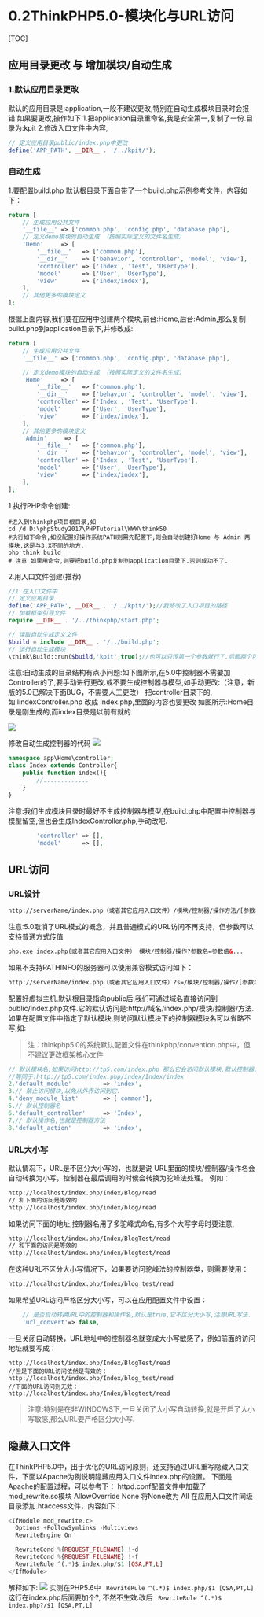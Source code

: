 # 0.2ThinkPHP5.0-模块化与URL访问
[TOC]

## 应用目录更改 与 增加模块/自动生成  
### 1.默认应用目录更改
默认的应用目录是:application,一般不建议更改,特别在自动生成模块目录时会报错.如果要更改,操作如下
1.把application目录重命名,我是安全第一,复制了一份.目录为:kpit
2.修改入口文件中内容,
```php
// 定义应用目录public/index.php中更改
define('APP_PATH', __DIR__ . '/../kpit/');
```

### 自动生成
1.要配置build.php
默认根目录下面自带了一个build.php示例参考文件，内容如下：
```php
return [
    // 生成应用公共文件
    '__file__' => ['common.php', 'config.php', 'database.php'],
    // 定义demo模块的自动生成 （按照实际定义的文件名生成）
    'Demo'     => [
        '__file__'   => ['common.php'],
        '__dir__'    => ['behavior', 'controller', 'model', 'view'],
        'controller' => ['Index', 'Test', 'UserType'],
        'model'      => ['User', 'UserType'],
        'view'       => ['index/index'],
    ],
    // 其他更多的模块定义
];
```
根据上面内容,我们要在应用中创建两个模块,前台:Home,后台:Admin,那么复制build.php到application目录下,并修改成:
```php
return [
    // 生成应用公共文件
    '__file__' => ['common.php', 'config.php', 'database.php'],

    // 定义demo模块的自动生成 （按照实际定义的文件名生成）
    'Home'     => [
        '__file__'   => ['common.php'],
        '__dir__'    => ['behavior', 'controller', 'model', 'view'],
        'controller' => ['Index', 'Test', 'UserType'],
        'model'      => ['User', 'UserType'],
        'view'       => ['index/index'],
    ],
    // 其他更多的模块定义
    'Admin'     => [
        '__file__'   => ['common.php'],
        '__dir__'    => ['behavior', 'controller', 'model', 'view'],
        'controller' => ['Index', 'Test', 'UserType'],
        'model'      => ['User', 'UserType'],
        'view'       => ['index/index'],
    ],
];
```
1.执行PHP命令创建:
```shell
#进入到thinkphp项目根目录,如
cd /d D:\phpStudy2017\PHPTutorial\WWW\think50
#执行如下命令,如没配置好操作系统PATH则需先配置下,则会自动创建好Home 与 Admin 两模块,这是与3.X不同的地方.
php think build
# 注意 如果用命令,则要把build.php复制到application目录下.否则成功不了.
```
2.用入口文件创建(推荐)
```php
//1.在入口文件中
// 定义应用目录
define('APP_PATH', __DIR__ . '/../kpit/');//我修改了入口项目的路径
// 加载框架引导文件
require __DIR__ . '/../thinkphp/start.php';

// 读取自动生成定义文件
$build = include __DIR__ . '/../build.php';
// 运行自动生成模块
\think\Build::run($build,'kpit',true);//也可以只传第一个参数就行了.后面两个可以省略
```
注意:自动生成的目录结构有点小问题:如下图所示,在5.0中控制器不需要加Controller的了,要手动进行更改.或不要生成控制器与模型,如手动更改:（注意，新版的5.0已解决下面BUG，不需要人工更改）
把controller目录下的,如:IindexController.php 改成 Index.php,里面的内容也要更改
如图所示:Home目录是刚生成的,而index目录是以前有就的

![](./_image/2018-07-24-11-33-18.jpg)

修改自动生成控制器的代码
![](./_image/2018-07-24-11-38-30.jpg)

```php
namespace app\Home\controller;
class Index extends Controller{
    public function index(){
        //.............
    }
}
```
注意:我们生成模块目录时最好不生成控制器与模型,在build.php中配置中控制器与模型留空,但也会生成IndexController.php,手动改吧.
```php
        'controller' => [],
        'model'      => [],
```

## URL访问
### URL设计
```html
http://serverName/index.php（或者其它应用入口文件）/模块/控制器/操作方法/[参数名/参数值...] 
```
注意:5.0取消了URL模式的概念，并且普通模式的URL访问不再支持，但参数可以支持普通方式传值
```html
php.exe index.php(或者其它应用入口文件） 模块/控制器/操作?参数名=参数值&... 
```
如果不支持PATHINFO的服务器可以使用兼容模式访问如下： 
```html
http://serverName/index.php（或者其它应用入口文件）?s=/模块/控制器/操作/[参数名/参数值...] 
```
配置好虚拟主机,默认根目录指向public后,我们可通过域名直接访问到public/index.php文件.它的默认访问是:http://域名/index.php/模块/控制器/方法.如果在配置文件中指定了默认模块,则访问默认模块下的控制器模块名可以省略不写,如:
> 注：thinkphp5.0的系统默认配置文件在thinkphp/convention.php中，但不建议更改框架核心文件
```php
// 默认模块名,如果访问http://tp5.com/index.php 那么它会访问默认模块,默认控制器,默认操作名
//等同于:http://tp5.com/index.php/index/Index/index
2.'default_module'         => 'index',
3.// 禁止访问模块,以免从外界访问到它.
4.'deny_module_list'       => ['common'],
5.// 默认控制器名
6.'default_controller'     => 'Index',
7.// 默认操作名,也就是控制器方法
8.'default_action'         => 'index',
```

### URL大小写 
默认情况下，URL是不区分大小写的，也就是说 URL里面的模块/控制器/操作名会自动转换为小写，控制器在最后调用的时候会转换为驼峰法处理。 
例如： 
```html
http://localhost/index.php/Index/Blog/read
// 和下面的访问是等效的
http://localhost/index.php/index/blog/read
```
如果访问下面的地址,控制器名用了多驼峰式命名,有多个大写字母时要注意,
```html
http://localhost/index.php/Index/BlogTest/read
// 和下面的访问是等效的
http://localhost/index.php/index/blogtest/read
```
在这种URL不区分大小写情况下，如果要访问驼峰法的控制器类，则需要使用： 
```html
http://localhost/index.php/Index/blog_test/read
```
如果希望URL访问严格区分大小写，可以在应用配置文件中设置： 
```php
    // 是否自动转换URL中的控制器和操作名,默认是true,它不区分大小写,注意URL写法.
    'url_convert'=> false,
```
一旦关闭自动转换，URL地址中的控制器名就变成大小写敏感了，例如前面的访问地址就要写成： 
```
http://localhost/index.php/Index/BlogTest/read
//但是下面的URL访问依然是有效的： 
http://localhost/index.php/Index/blog_test/read
//下面的URL访问则无效： 
http://localhost/index.php/Index/blogtest/read
```
>注意:特别是在非WINDOWS下,一旦关闭了大小写自动转换,就是开启了大小写敏感,那么URL要严格区分大小写.


## 隐藏入口文件 
在ThinkPHP5.0中，出于优化的URL访问原则，还支持通过URL重写隐藏入口文件，下面以Apache为例说明隐藏应用入口文件index.php的设置。 
下面是Apache的配置过程，可以参考下：
httpd.conf配置文件中加载了mod_rewrite.so模块
AllowOverride None 将None改为 All
 在应用入口文件同级目录添加.htaccess文件，内容如下： 
```php
<IfModule mod_rewrite.c>
  Options +FollowSymlinks -Multiviews
  RewriteEngine On

  RewriteCond %{REQUEST_FILENAME} !-d
  RewriteCond %{REQUEST_FILENAME} !-f
  RewriteRule ^(.*)$ index.php/$1 [QSA,PT,L]
</IfModule>
```
解释如下:
![](./_image/2018-07-24-15-40-24.jpg)
实测在PHP5.6中 ` RewriteRule ^(.*)$ index.php/$1 [QSA,PT,L]`这行在index.php后面要加个?, 不然不生效.改后 ` RewriteRule ^(.*)$ index.php?/$1 [QSA,PT,L]`

